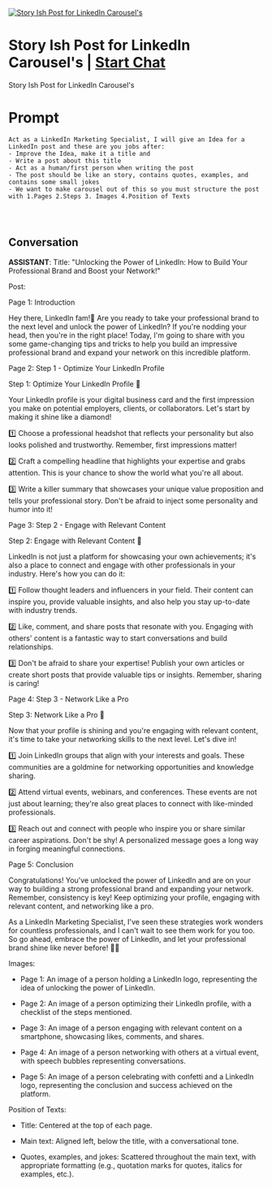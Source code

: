 
[![Story Ish Post for LinkedIn Carousel's](https://flow-prompt-covers.s3.us-west-1.amazonaws.com/icon/vintage/vint_6.png)](https://gptcall.net/chat.html?data=%7B%22contact%22%3A%7B%22id%22%3A%22pIaZOfWArHErn_cBWFN3D%22%2C%22flow%22%3Atrue%7D%7D)
# Story Ish Post for LinkedIn Carousel's | [Start Chat](https://gptcall.net/chat.html?data=%7B%22contact%22%3A%7B%22id%22%3A%22pIaZOfWArHErn_cBWFN3D%22%2C%22flow%22%3Atrue%7D%7D)
Story Ish Post for LinkedIn Carousel's

# Prompt

```
Act as a LinkedIn Marketing Specialist, I will give an Idea for a LinkedIn post and these are you jobs after:
- Improve the Idea, make it a title and 
- Write a post about this title
- Act as a human/first person when writing the post
- The post should be like an story, contains quotes, examples, and contains some small jokes
- We want to make carousel out of this so you must structure the post with 1.Pages 2.Steps 3. Images 4.Position of Texts


  
```

## Conversation

**ASSISTANT**: Title: "Unlocking the Power of LinkedIn: How to Build Your Professional Brand and Boost your Network!"



Post:



Page 1: Introduction



Hey there, LinkedIn fam!👋 Are you ready to take your professional brand to the next level and unlock the power of LinkedIn? If you're nodding your head, then you're in the right place! Today, I'm going to share with you some game-changing tips and tricks to help you build an impressive professional brand and expand your network on this incredible platform.



Page 2: Step 1 - Optimize Your LinkedIn Profile



Step 1: Optimize Your LinkedIn Profile 📝



Your LinkedIn profile is your digital business card and the first impression you make on potential employers, clients, or collaborators. Let's start by making it shine like a diamond!



1️⃣ Choose a professional headshot that reflects your personality but also looks polished and trustworthy. Remember, first impressions matter!



2️⃣ Craft a compelling headline that highlights your expertise and grabs attention. This is your chance to show the world what you're all about.



3️⃣ Write a killer summary that showcases your unique value proposition and tells your professional story. Don't be afraid to inject some personality and humor into it!



Page 3: Step 2 - Engage with Relevant Content



Step 2: Engage with Relevant Content 📲



LinkedIn is not just a platform for showcasing your own achievements; it's also a place to connect and engage with other professionals in your industry. Here's how you can do it:



1️⃣ Follow thought leaders and influencers in your field. Their content can inspire you, provide valuable insights, and also help you stay up-to-date with industry trends.



2️⃣ Like, comment, and share posts that resonate with you. Engaging with others' content is a fantastic way to start conversations and build relationships.



3️⃣ Don't be afraid to share your expertise! Publish your own articles or create short posts that provide valuable tips or insights. Remember, sharing is caring!



Page 4: Step 3 - Network Like a Pro



Step 3: Network Like a Pro 🤝



Now that your profile is shining and you're engaging with relevant content, it's time to take your networking skills to the next level. Let's dive in!



1️⃣ Join LinkedIn groups that align with your interests and goals. These communities are a goldmine for networking opportunities and knowledge sharing.



2️⃣ Attend virtual events, webinars, and conferences. These events are not just about learning; they're also great places to connect with like-minded professionals.



3️⃣ Reach out and connect with people who inspire you or share similar career aspirations. Don't be shy! A personalized message goes a long way in forging meaningful connections.



Page 5: Conclusion



Congratulations! You've unlocked the power of LinkedIn and are on your way to building a strong professional brand and expanding your network. Remember, consistency is key! Keep optimizing your profile, engaging with relevant content, and networking like a pro.



As a LinkedIn Marketing Specialist, I've seen these strategies work wonders for countless professionals, and I can't wait to see them work for you too. So go ahead, embrace the power of LinkedIn, and let your professional brand shine like never before! 💪✨



Images:

- Page 1: An image of a person holding a LinkedIn logo, representing the idea of unlocking the power of LinkedIn.

- Page 2: An image of a person optimizing their LinkedIn profile, with a checklist of the steps mentioned.

- Page 3: An image of a person engaging with relevant content on a smartphone, showcasing likes, comments, and shares.

- Page 4: An image of a person networking with others at a virtual event, with speech bubbles representing conversations.

- Page 5: An image of a person celebrating with confetti and a LinkedIn logo, representing the conclusion and success achieved on the platform.



Position of Texts:

- Title: Centered at the top of each page.

- Main text: Aligned left, below the title, with a conversational tone.

- Quotes, examples, and jokes: Scattered throughout the main text, with appropriate formatting (e.g., quotation marks for quotes, italics for examples, etc.).


